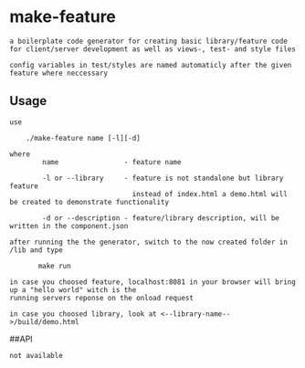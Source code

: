 # make-feature

    a boilerplate code generator for creating basic library/feature code
    for client/server development as well as views-, test- and style files

    config variables in test/styles are named automaticly after the given feature where neccessary


## Usage

    use

        ./make-feature name [-l][-d]

    where
            name                - feature name

            -l or --library     - feature is not standalone but library feature
                                  instead of index.html a demo.html will be created to demonstrate functionality

            -d or --description - feature/library description, will be written in the component.json

    after running the the generator, switch to the now created folder in /lib and type

           make run

    in case you choosed feature, localhost:8081 in your browser will bring up a "hello world" witch is the
    running servers reponse on the onload request

    in case you choosed library, look at <--library-name-->/build/demo.html

##API

    not available